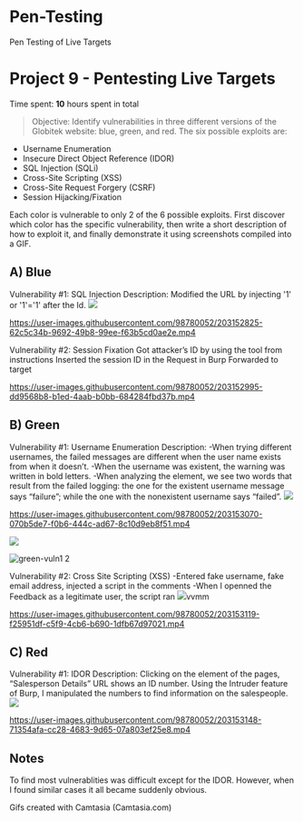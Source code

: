# Pen-Testing
Pen Testing of Live Targets
# Project 9 - Pentesting Live Targets

Time spent: **10** hours spent in total

> Objective: Identify vulnerabilities in three different versions of the Globitek website: blue, green, and red.
The six possible exploits are:
* Username Enumeration
* Insecure Direct Object Reference (IDOR)
* SQL Injection (SQLi)
* Cross-Site Scripting (XSS)
* Cross-Site Request Forgery (CSRF)
* Session Hijacking/Fixation

Each color is vulnerable to only 2 of the 6 possible exploits. First discover which color has the specific vulnerability, then write a short description of how to exploit it, and finally demonstrate it using screenshots compiled into a GIF.

## A) Blue
Vulnerability #1: SQL Injection
Description:
Modified the URL by injecting '1' or '1'='1' after the Id. 
<img src="blue-vuln1.gif">


https://user-images.githubusercontent.com/98780052/203152825-62c5c34b-9692-49b8-99ee-f63b5cd0ae2e.mp4


Vulnerability #2: Session Fixation
Got attacker’s ID by using the tool from instructions
Inserted the session ID in the Request in Burp
Forwarded to target




https://user-images.githubusercontent.com/98780052/203152995-dd9568b8-b1ed-4aab-b0bb-684284fbd37b.mp4


## B) Green
Vulnerability #1: Username Enumeration
Description:
-When trying different usernames, the failed messages are different when the user name exists from when it doesn’t. 
-When the username was existent, the warning was written in bold letters.
 -When analyzing the element, we see two words that result from the failed logging: the one for the existent username message says “failure”; while the one with the nonexistent username says “failed”. 
<img src="green-vuln1.gif">




https://user-images.githubusercontent.com/98780052/203153070-070b5de7-f0b6-444c-ad67-8c10d9eb8f51.mp4


<img src="green-vuln1.2.gif">




![green-vuln1 2](https://user-images.githubusercontent.com/98780052/203153089-912dcd4b-e15c-4fa4-af1b-c0247a4e8ad9.png)


Vulnerability #2: Cross Site Scripting (XSS)
-Entered fake username, fake email address, injected a script in the comments
-When I openned the Feedback as a legitimate user, the script ran
<img src="green-vuln2.gif">vvmm




https://user-images.githubusercontent.com/98780052/203153119-f25951df-c5f9-4cb6-b690-1dfb67d97021.mp4


## C) Red
Vulnerability #1: IDOR
Description:
Clicking on the element of the pages, “Salesperson Details” URL shows an ID number. 
Using the Intruder feature of Burp, I manipulated the numbers to find information on the salespeople. 
<img src="red-vuln1.gif">




https://user-images.githubusercontent.com/98780052/203153148-71354afa-cc28-4683-9d65-07a803ef25e8.mp4




## Notes

To find most vulnerablities was difficult except for the IDOR. However, when I found similar cases it all became suddenly obvious. 

Gifs created with Camtasia (Camtasia.com)
